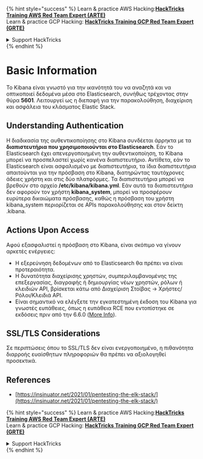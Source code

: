 {% hint style="success" %}
Learn & practice AWS Hacking:<img src="/.gitbook/assets/arte.png" alt="" data-size="line">[**HackTricks Training AWS Red Team Expert (ARTE)**](https://training.hacktricks.xyz/courses/arte)<img src="/.gitbook/assets/arte.png" alt="" data-size="line">\
Learn & practice GCP Hacking: <img src="/.gitbook/assets/grte.png" alt="" data-size="line">[**HackTricks Training GCP Red Team Expert (GRTE)**<img src="/.gitbook/assets/grte.png" alt="" data-size="line">](https://training.hacktricks.xyz/courses/grte)

<details>

<summary>Support HackTricks</summary>

* Check the [**subscription plans**](https://github.com/sponsors/carlospolop)!
* **Join the** 💬 [**Discord group**](https://discord.gg/hRep4RUj7f) or the [**telegram group**](https://t.me/peass) or **follow** us on **Twitter** 🐦 [**@hacktricks\_live**](https://twitter.com/hacktricks\_live)**.**
* **Share hacking tricks by submitting PRs to the** [**HackTricks**](https://github.com/carlospolop/hacktricks) and [**HackTricks Cloud**](https://github.com/carlospolop/hacktricks-cloud) github repos.

</details>
{% endhint %}


# Basic Information

Το Kibana είναι γνωστό για την ικανότητά του να αναζητά και να οπτικοποιεί δεδομένα μέσα στο Elasticsearch, συνήθως τρέχοντας στην θύρα **5601**. Λειτουργεί ως η διεπαφή για την παρακολούθηση, διαχείριση και ασφάλεια του κλάσματος Elastic Stack.

## Understanding Authentication

Η διαδικασία της αυθεντικοποίησης στο Kibana συνδέεται άρρηκτα με τα **διαπιστευτήρια που χρησιμοποιούνται στο Elasticsearch**. Εάν το Elasticsearch έχει απενεργοποιημένη την αυθεντικοποίηση, το Kibana μπορεί να προσπελαστεί χωρίς κανένα διαπιστευτήριο. Αντίθετα, εάν το Elasticsearch είναι ασφαλισμένο με διαπιστευτήρια, τα ίδια διαπιστευτήρια απαιτούνται για την πρόσβαση στο Kibana, διατηρώντας ταυτόχρονες άδειες χρήστη και στις δύο πλατφόρμες. Τα διαπιστευτήρια μπορεί να βρεθούν στο αρχείο **/etc/kibana/kibana.yml**. Εάν αυτά τα διαπιστευτήρια δεν αφορούν τον χρήστη **kibana_system**, μπορεί να προσφέρουν ευρύτερα δικαιώματα πρόσβασης, καθώς η πρόσβαση του χρήστη kibana_system περιορίζεται σε APIs παρακολούθησης και στον δείκτη .kibana.

## Actions Upon Access

Αφού εξασφαλιστεί η πρόσβαση στο Kibana, είναι σκόπιμο να γίνουν αρκετές ενέργειες:

- Η εξερεύνηση δεδομένων από το Elasticsearch θα πρέπει να είναι προτεραιότητα.
- Η δυνατότητα διαχείρισης χρηστών, συμπεριλαμβανομένης της επεξεργασίας, διαγραφής ή δημιουργίας νέων χρηστών, ρόλων ή κλειδιών API, βρίσκεται κάτω από Διαχείριση Στοίβας -> Χρήστες/Ρόλοι/Κλειδιά API.
- Είναι σημαντικό να ελέγξετε την εγκατεστημένη έκδοση του Kibana για γνωστές ευπάθειες, όπως η ευπάθεια RCE που εντοπίστηκε σε εκδόσεις πριν από την 6.6.0 ([More Info](https://insinuator.net/2021/01/pentesting-the-elk-stack/#ref2)).

## SSL/TLS Considerations

Σε περιπτώσεις όπου το SSL/TLS δεν είναι ενεργοποιημένο, η πιθανότητα διαρροής ευαίσθητων πληροφοριών θα πρέπει να αξιολογηθεί προσεκτικά.

## References

* [https://insinuator.net/2021/01/pentesting-the-elk-stack/](https://insinuator.net/2021/01/pentesting-the-elk-stack/)


{% hint style="success" %}
Learn & practice AWS Hacking:<img src="/.gitbook/assets/arte.png" alt="" data-size="line">[**HackTricks Training AWS Red Team Expert (ARTE)**](https://training.hacktricks.xyz/courses/arte)<img src="/.gitbook/assets/arte.png" alt="" data-size="line">\
Learn & practice GCP Hacking: <img src="/.gitbook/assets/grte.png" alt="" data-size="line">[**HackTricks Training GCP Red Team Expert (GRTE)**<img src="/.gitbook/assets/grte.png" alt="" data-size="line">](https://training.hacktricks.xyz/courses/grte)

<details>

<summary>Support HackTricks</summary>

* Check the [**subscription plans**](https://github.com/sponsors/carlospolop)!
* **Join the** 💬 [**Discord group**](https://discord.gg/hRep4RUj7f) or the [**telegram group**](https://t.me/peass) or **follow** us on **Twitter** 🐦 [**@hacktricks\_live**](https://twitter.com/hacktricks\_live)**.**
* **Share hacking tricks by submitting PRs to the** [**HackTricks**](https://github.com/carlospolop/hacktricks) and [**HackTricks Cloud**](https://github.com/carlospolop/hacktricks-cloud) github repos.

</details>
{% endhint %}
